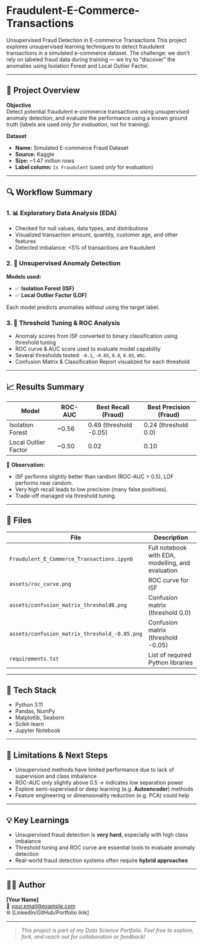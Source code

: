 # Fraudulent-E-Commerce-Transactions
Unsupervised Fraud Detection in E-commerce Transactions  This project explores unsupervised learning techniques to detect fraudulent transactions in a simulated e-commerce dataset. The challenge: we don't rely on labeled fraud data during training — we try to "discover" the anomalies using Isolation Forest and Local Outlier Factor.

---

## 📂 Project Overview

**Objective**  
Detect potential fraudulent e-commerce transactions using unsupervised anomaly detection, and evaluate the performance using a known ground truth (labels are used *only for evaluation*, not for training).

**Dataset**  
- **Name:** Simulated E-commerce Fraud Dataset  
- **Source:** Kaggle  
- **Size:** ~1.47 million rows  
- **Label column:** `Is Fraudulent` (used *only* for evaluation)

---

## 🔍 Workflow Summary

### 1. 📊 Exploratory Data Analysis (EDA)
- Checked for null values, data types, and distributions
- Visualized transaction amount, quantity, customer age, and other features
- Detected imbalance: <5% of transactions are fraudulent

### 2. 🧪 Unsupervised Anomaly Detection

**Models used:**
- ✅ **Isolation Forest (ISF)**  
- ✅ **Local Outlier Factor (LOF)**

Each model predicts anomalies without using the target label.

### 3. 🎯 Threshold Tuning & ROC Analysis

- Anomaly scores from ISF converted to binary classification using threshold tuning
- ROC curve & AUC score used to evaluate model capability
- Several thresholds tested: `-0.1`, `-0.05`, `0.0`, `0.05`, etc.
- Confusion Matrix & Classification Report visualized for each threshold

---

## 📈 Results Summary

| Model          | ROC-AUC | Best Recall (Fraud) | Best Precision (Fraud) |
|----------------|---------|----------------------|-------------------------|
| Isolation Forest | ~0.56  | 0.49 (threshold -0.05) | 0.24 (threshold 0.0)   |
| Local Outlier Factor | ~0.50  | 0.02 | 0.10 |

🔎 **Observation:**
- ISF performs slightly better than random (ROC-AUC > 0.5), LOF performs near random.
- Very high recall leads to low precision (many false positives).
- Trade-off managed via threshold tuning.

---

## 📁 Files

| File | Description |
|------|-------------|
| `Fraudulent_E_Commerce_Transactions.ipynb` | Full notebook with EDA, modelling, and evaluation |
| `assets/roc_curve.png` | ROC curve for ISF |
| `assets/confusion_matrix_threshold0.png` | Confusion matrix (threshold 0.0) |
| `assets/confusion_matrix_threshold_-0.05.png` | Confusion matrix (threshold -0.05) |
| `requirements.txt` | List of required Python libraries |

---

## 🔧 Tech Stack

- Python 3.11
- Pandas, NumPy
- Matplotlib, Seaborn
- Scikit-learn
- Jupyter Notebook

---

## 🚧 Limitations & Next Steps

- Unsupervised methods have limited performance due to lack of supervision and class imbalance
- ROC-AUC only slightly above 0.5 → indicates low separation power
- Explore semi-supervised or deep learning (e.g. **Autoencoder**) methods
- Feature engineering or dimensionality reduction (e.g. PCA) could help

---

## 💡 Key Learnings

- Unsupervised fraud detection is **very hard**, especially with high class imbalance
- Threshold tuning and ROC curve are essential tools to evaluate anomaly detection
- Real-world fraud detection systems often require **hybrid approaches**

---

## 👨‍💻 Author

**[Your Name]**  
📧 your.email@example.com  
🌐 [LinkedIn/GitHub/Portfolio link]

---

> *This project is part of my Data Science Portfolio. Feel free to explore, fork, and reach out for collaboration or feedback!*
